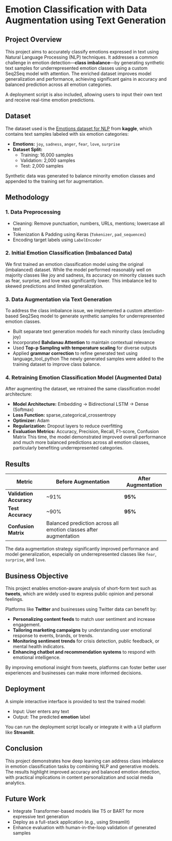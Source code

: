 # Emotion Classification with Data Augmentation using Text Generation

## Project Overview

This project aims to accurately classify emotions expressed in text using Natural Language Processing (NLP) techniques. It addresses a common challenge in emotion detection—**class imbalance**—by generating synthetic text samples for underrepresented emotion classes using a custom Seq2Seq model with attention. The enriched dataset improves model generalization and performance, achieving significant gains in accuracy and balanced prediction across all emotion categories.

A deployment script is also included, allowing users to input their own text and receive real-time emotion predictions.


## Dataset

The dataset used is the [Emotions dataset for NLP](https://www.kaggle.com/datasets/praveengovi/emotions-dataset-for-nlp) from **kaggle**, which contains text samples labeled with six emotion categories:

- **Emotions:** `joy`, `sadness`, `anger`, `fear`, `love`, `surprise`
- **Dataset Split:**
  - Training: 16,000 samples
  - Validation: 2,000 samples
  - Test: 2,000 samples

Synthetic data was generated to balance minority emotion classes and appended to the training set for augmentation.

## Methodology

### 1. Data Preprocessing
- Cleaning: Remove punctuation, numbers, URLs, mentions; lowercase all text
- Tokenization & Padding using Keras (`Tokenizer`, `pad_sequences`)
- Encoding target labels using `LabelEncoder`

### 2. Initial Emotion Classification (Imbalanced Data)
We first trained an emotion classification model using the original (imbalanced) dataset. While the model performed reasonably well on majority classes like joy and sadness, its accuracy on minority classes such as fear, surprise, and love was significantly lower. This imbalance led to skewed predictions and limited generalization.

### 3. Data Augmentation via Text Generation
To address the class imbalance issue, we implemented a custom attention-based Seq2Seq model to generate synthetic samples for underrepresented emotion classes.
- Built separate text generation models for each minority class (excluding joy)
- Incorporated **Bahdanau Attention** to maintain contextual relevance
- Used **Top-p Sampling with temperature scaling** for diverse outputs
- Applied **grammar correction** to refine generated text using language_tool_python
The newly generated samples were added to the training dataset to improve class balance.

### 4. Retraining Emotion Classification Model (Augmented Data)
After augmenting the dataset, we retrained the same classification model architecture:
- **Model Architecture:** Embedding → Bidirectional LSTM → Dense (Softmax)
- **Loss Function:** sparse_categorical_crossentropy
- **Optimizer:** Adam
- **Regularization:** Dropout layers to reduce overfitting
- **Evaluation Metrics:** Accuracy, Precision, Recall, F1-score, Confusion Matrix
This time, the model demonstrated improved overall performance and much more balanced predictions across all emotion classes, particularly benefiting underrepresented categories.

## Results

| Metric       | Before Augmentation | After Augmentation |
|--------------|---------------------|--------------------|
| **Validation Accuracy** | ~91%               | **95%**             |
| **Test Accuracy**       | ~90%               | **95%**             |
| **Confusion Matrix**    | Balanced prediction across all emotion classes after augmentation |

The data augmentation strategy significantly improved performance and model generalization, especially on underrepresented classes like `fear`, `surprise`, and `love`.


## Business Objective

This project enables emotion-aware analysis of short-form text such as **tweets**, which are widely used to express public opinion and personal feelings.

Platforms like **Twitter** and businesses using Twitter data can benefit by:

- **Personalizing content feeds** to match user sentiment and increase engagement.
- **Tailoring marketing campaigns** by understanding user emotional response to events, brands, or trends.
- **Monitoring sentiment trends** for crisis detection, public feedback, or mental health indicators.
- **Enhancing chatbot and recommendation systems** to respond with emotional intelligence.

By improving emotional insight from tweets, platforms can foster better user experiences and businesses can make more informed decisions.


## Deployment

A simple interactive interface is provided to test the trained model:

- Input: User enters any text
- Output: The predicted **emotion** label

You can run the deployment script locally or integrate it with a UI platform like **Streamlit**.


## Conclusion

This project demonstrates how deep learning can address class imbalance in emotion classification tasks by combining NLP and generative models. The results highlight improved accuracy and balanced emotion detection, with practical implications in content personalization and social media analytics.

## Future Work
- Integrate Transformer-based models like T5 or BART for more expressive text generation
- Deploy as a full-stack application (e.g., using Streamlit)
- Enhance evaluation with human-in-the-loop validation of generated samples



